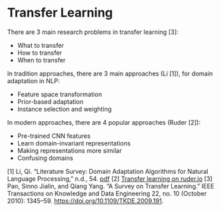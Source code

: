 # Transfer Learning
There are 3 main research problems in transfer learning [3]:
* What to transfer
* How to transfer
* When to transfer

In tradition approaches, there are 3 main approaches (Li [1]), for domain adaptation in NLP:
* Feature space transformation
* Prior-based adaptation
* Instance selection and weighting

In modern approaches, there are 4 popular approaches (Ruder [2]):
* Pre-trained CNN features
* Learn domain-invariant representations
* Making representations more similar
* Confusing domains


[1] Li, Qi. “Literature Survey: Domain Adaptation Algorithms for Natural Language Processing,” n.d., 54. [pdf](http://nlp.cs.rpi.edu/paper/qisurvey.pdf)
[2] [Transfer learning on ruder.io](http://ruder.io/transfer-learning/)
[3] Pan, Sinno Jialin, and Qiang Yang. “A Survey on Transfer Learning.” IEEE Transactions on Knowledge and Data Engineering 22, no. 10 (October 2010): 1345–59. https://doi.org/10.1109/TKDE.2009.191.
